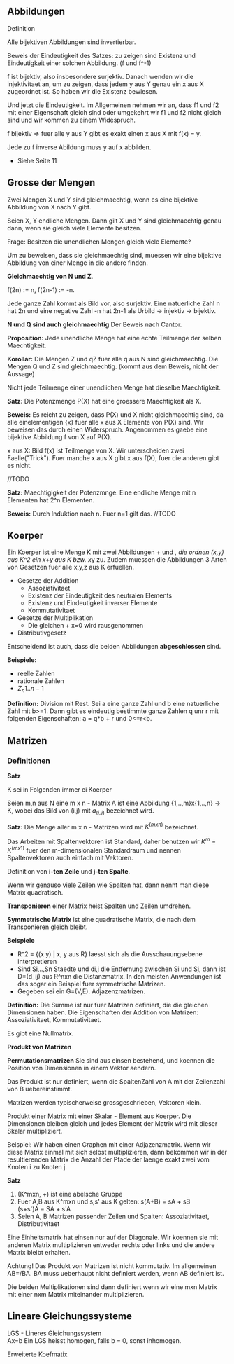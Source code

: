 ## Abbildungen

Definition

Alle bijektiven Abbildungen sind invertierbar.

Beweis der Eindeutigkeit des Satzes: zu zeigen sind Existenz und Eindeutigkeit
einer solchen Abbildung. (f und f^-1)

f ist bijektiv, also insbesondere surjektiv. Danach wenden wir die
injektivitaet an, um zu zeigen, dass jedem y aus Y genau ein x aus X zugeordnet
ist. So haben wir die Existenz bewiesen.

Und jetzt die Eindeutigkeit. Im Allgemeinen nehmen wir an, dass f1 und f2 mit
einer Eigenschaft gleich sind oder umgekehrt wir f1 und f2 nicht gleich sind und
wir kommen zu einem Widespruch.

f bijektiv => fuer alle y aus Y gibt es exakt einen x aus X mit f(x) = y.

Jede zu f inverse Abildung muss y auf x abbilden.

* Siehe Seite 11

## Grosse der Mengen

Zwei Mengen X und Y sind gleichmaechtig, wenn es eine bijektive Abbildung von X
nach Y gibt.

Seien X, Y endliche Mengen. Dann gilt X und Y sind gleichmaechtig genau dann,
wenn sie gleich viele Elemente besitzen.

Frage: Besitzen die unendlichen Mengen gleich viele Elemente?

Um zu beweisen, dass sie gleichmaechtig sind, muessen wir eine bijektive
Abbildung von einer Menge in die andere finden.

__Gleichmaechtig von N und Z__.

f(2n) := n, f(2n-1) := -n.

Jede ganze Zahl kommt als Bild vor, also surjektiv. Eine natuerliche Zahl n hat
2n und eine  negative Zahl -n hat 2n-1 als Urbild -> injektiv -> bijektiv.

__N und Q sind auch gleichmaechtig__ Der Beweis nach Cantor.

__Proposition:__ Jede unendliche Menge hat eine echte Teilmenge der selben
Maechtigkeit.

__Korollar:__ Die Mengen Z und qZ fuer alle q aus N sind gleichmaechtig. Die
Mengen Q und Z sind gleichmaechtig. (kommt aus dem Beweis, nicht der Aussage)

Nicht jede Teilmenge einer unendlichen Menge hat dieselbe Maechtigkeit.

__Satz:__ Die Potenzmenge P(X) hat eine groessere Maechtigkeit als X.

__Beweis:__ Es reicht zu zeigen, dass P(X) und X nicht gleichmaechtig sind, da
alle einelementigen {x} fuer alle x aus X Elemente von P(X) sind. Wir beweisen das
durch einen Widerspruch. Angenommen es gaebe eine bijektive Abbildung f von X auf
P(X).

x aus X: Bild f(x) ist Teilmenge von X. Wir unterscheiden zwei
Faelle("Trick"). Fuer manche x aus X gibt x aus f(X), fuer die anderen gibt es
nicht.

//TODO

__Satz:__ Maechtigigkeit der Potenzmnge. Eine endliche Menge mit n Elementen hat
2^n Elementen.

__Beweis:__ Durch Induktion nach n. Fuer n=1 gilt das. //TODO


## Koerper

Ein Koerper ist eine Menge K mit zwei Abbildungen + und *, die ordnen (x,y) aus
K^2 ein x+y aus K bzw. x*y zu. Zudem muessen die Abbildungen 3 Arten von
Gesetzen fuer alle x,y,z aus K erfuellen.

* Gesetze der Addition
  + Assoziativitaet
  + Existenz der Eindeutigkeit des neutralen Elements
  + Existenz und Eindeutigkeit inverser Elemente
  + Kommutativitaet
* Gesetze der Multiplikation
  + Die gleichen + x=0 wird rausgenommen
* Distributivgesetz

Entscheidend ist auch, dass die beiden Abbildungen __abgeschlossen__ sind.

__Beispiele:__

* reelle Zahlen
* rationale Zahlen
* $Z_n{1..n-1}$

__Definition:__ Division mit Rest. Sei a eine ganze Zahl und b eine natuerliche
Zahl mit b>=1. Dann gibt es eindeutig bestimmte ganze Zahlen q unr r mit
folgenden Eigenschaften: a = q*b + r und 0<=r<b.

## Matrizen

### Definitionen

__Satz__

K sei in Folgenden immer ei Koerper

Seien m,n aus N eine m x n - Matrix A ist eine Abbildung {1,..,m}x{1,..,n} -> K,
wobei das Bild von (i,j) mit $a_(i,j)$ bezeichnet wird.

__Satz:__ Die Menge aller m x n - Matrizen wird mit $K^(mxn)$ bezeichnet.

Das Arbeiten mit Spaltenvektoren ist Standard, daher benutzen wir $K^m=K^(mx1)$
fuer den m-dimensionalen Standardraum und nennen Spaltenvektoren auch einfach
mit Vektoren.

Definition von __i-ten Zeile__ und __j-ten Spalte__.

Wenn wir genauso viele Zeilen wie Spalten hat, dann nennt man diese Matrix
quadratisch.

__Transponieren__ einer Matrix heist Spalten und Zeilen umdrehen.

__Symmetrische Matrix__ ist eine quadratische Matrix, die nach dem Transponieren
gleich bleibt.

__Beispiele__

* R^2 = {(x y) | x, y aus R} laesst sich als die Ausschauungsebene
  interpretieren
* Sind Si,..,Sn Staedte und di,j die Entfernung zwischen Si und Sj, dann ist
  D=(d_ij) aus R^nxn die Distanzmatrix. In den meisten Anwendungen ist das sogar
  ein Beispiel fuer symmetrische Matrizen.
* Gegeben sei ein G=(V,E). Adjazenzmatrizen.

__Definition:__ Die Summe ist nur fuer Matrizen definiert, die die gleichen
Dimensionen haben. Die Eigenschaften der Addition von Matrizen: Assoziativitaet,
Kommutativitaet.

Es gibt eine Nullmatrix.

__Produkt von Matrizen__

__Permutationsmatrizen__ Sie sind aus einsen bestehend, und koennen die Position
von Dimensionen in einem Vektor aendern.

Das Produkt ist nur definiert, wenn die SpaltenZahl von A mit der Zeilenzahl von
B uebereinstimmt.

Matrizen werden typischerweise grossgeschrieben, Vektoren klein.

Produkt einer Matrix mit einer Skalar - Element aus Koerper. Die Dimensionen
bleiben gleich und jedes Element der Matrix wird mit dieser Skalar
multipliziert.

Beispiel: Wir haben einen Graphen mit einer Adjazenzmatrix. Wenn wir diese
Matrix einmal mit sich selbst multiplizieren, dann bekommen wir in der
resultierenden Matrix die Anzahl der Pfade der laenge exakt zwei vom Knoten i zu
Knoten j.

__Satz__

1. (K^mxn, +) ist eine abelsche Gruppe
2. Fuer A,B aus K^mxn und s,s' aus K gelten:
   s(A+B) = sA + sB  
   (s+s')A = SA + s'A  
3. Seien A, B Matrizen passender Zeilen und Spalten: Assoziativitaet,
   Distributivitaet
   
Eine Einheitsmatrix hat einsen nur auf der Diagonale. Wir koennen sie mit
anderen Matrix multiplizieren entweder rechts oder links und die andere Matrix
bleibt erhalten.

Achtung! Das Produkt von Matrizen ist nicht kommutativ. Im allgemeinen
AB=/BA. BA muss ueberhaupt nicht definiert werden, wenn AB definiert ist.

Die beiden Multiplikationen sind dann definiert wenn wir eine mxn Matrix mit
einer nxm Matrix miteinander multiplizieren.

## Lineare Gleichungssysteme

LGS - Lineres Gleichungssystem  
Ax=b
Ein LGS heisst homogen, falls b = 0, sonst inhomogen.  

Erweiterte Koefmatix
